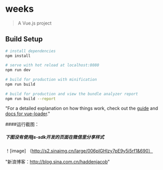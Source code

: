 # weeks	
	
> A Vue.js project	
	
## Build Setup	
	
``` bash	
# install dependencies	
npm install	
	
# serve with hot reload at localhost:8080	
npm run dev	
	
# build for production with minification	
npm run build	
	
# build for production and view the bundle analyzer report	
npm run build --report	
```	
	
"For a detailed explanation on how things work, check out the [guide](http://vuejs-templates.github.io/webpack/) and [docs for vue-loader](http://vuejs.github.io/vue-loader)."	
	
####运行截图：
##### 下图没有使用js-sdk开发的页面在微信里分享样式

！[image] （http://s2.sinaimg.cn/large/006pIGHlzy7pE9y5i5rf1&690）

"新浪博客：http://blog.sina.com.cn/haddenjacob"	
